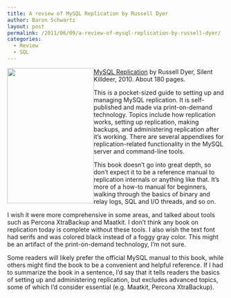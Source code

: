 ```yaml
---
title: A review of MySQL Replication by Russell Dyer
author: Baron Schwartz
layout: post
permalink: /2011/06/09/a-review-of-mysql-replication-by-russell-dyer/
categories:
  - Review
  - SQL
---
```

[<img src="http://www.xaprb.com/blog/wp-content/uploads/2011/06/mysql_replication_front_cover_sm.jpg" alt="" style="float:left" title="mysql_replication_front_cover_sm" width="200" height="313" class="alignleft size-full wp-image-2360" />][1] [MySQL Replication][1] by Russell Dyer, Silent Killdeer, 2010. About 180 pages.

This is a pocket-sized guide to setting up and managing MySQL replication. It is self-published and made via print-on-demand technology. Topics include how replication works, setting up replication, making backups, and administering replication after it&#8217;s working. There are several appendixes for replication-related functionality in the MySQL server and command-line tools.

This book doesn&#8217;t go into great depth, so don&#8217;t expect it to be a reference manual to replication internals or anything like that. It&#8217;s more of a how-to manual for beginners, walking through the basics of binary and relay logs, SQL and I/O threads, and so on.

I wish it were more comprehensive in some areas, and talked about tools such as Percona XtraBackup and Maatkit. I don&#8217;t think any book on replication today is complete without these tools. I also wish the text font had serifs and was colored black instead of a foggy gray color. This might be an artifact of the print-on-demand technology, I&#8217;m not sure.

Some readers will likely prefer the official MySQL manual to this book, while others might find the book to be a convenient and helpful reference. If I had to summarize the book in a sentence, I&#8217;d say that it tells readers the basics of setting up and administering replication, but excludes advanced topics, some of which I&#8217;d consider essential (e.g. Maatkit, Percona XtraBackup).

 [1]: http://www.amazon.com/MySQL-Replication-Administrators-Guide/dp/0983185409/?tag=xaprb-20